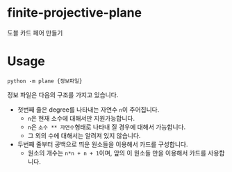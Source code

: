 # finite-projective-plane
도블 카드 페어 만들기

# Usage
```
python -m plane {정보파일}
```

정보 파일은 다음의 구조를 가지고 있습니다.
* 첫번째 줄은 degree를 나타내는 자연수 `n`이 주어집니다.
    * `n`은 현재 소수에 대해서만 지원가능합니다.
    * `n`은 `소수 ** 자연수`형태로 나타내 질 경우에 대해서 가능합니다.
    * 그 외의 수에 대해서는 알려져 있지 않습니다.
* 두번째 줄부터 공백으로 띄운 원소들을 이용해서 카드를 구성합니다.
    * 원소의 개수는 `n*n + n + 1`이며, 앞의 이 원소들 만을 이용해서 카드를 사용합니다.

